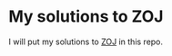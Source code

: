 # My solutions to ZOJ

I will put my solutions to [ZOJ](https://zoj.pintia.cn/problem-sets/91827364500/problems) in this repo.
